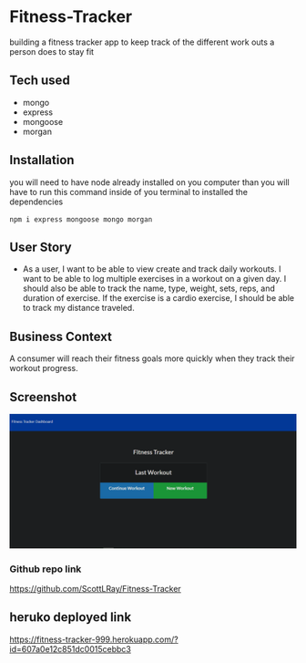 # Fitness-Tracker
building a fitness tracker app to keep track of the different work outs a person does to stay fit

## Tech used
* mongo
* express
* mongoose
* morgan

## Installation
you will need to have node already installed on you computer than you will have to run this command inside of you terminal to installed the dependencies

```
npm i express mongoose mongo morgan
```

## User Story

* As a user, I want to be able to view create and track daily workouts. I want to be able to log multiple exercises in a workout on a given day. I should also be able to track the name, type, weight, sets, reps, and duration of exercise. If the exercise is a cardio exercise, I should be able to track my distance traveled.

## Business Context

A consumer will reach their fitness goals more quickly when they track their workout progress.

## Screenshot
![screen shot of the landing page](assets/img/Screenshot.png)

### Github repo link
https://github.com/ScottLRay/Fitness-Tracker

## heruko deployed link
https://fitness-tracker-999.herokuapp.com/?id=607a0e12c851dc0015cebbc3
